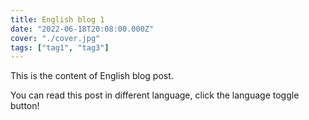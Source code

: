 ```yaml
---
title: English blog 1
date: "2022-06-18T20:08:00.000Z"
cover: "./cover.jpg"
tags: ["tag1", "tag3"]
---
```


This is the content of English blog post.

You can read this post in different language, click the language toggle button!
